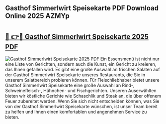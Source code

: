 ## Gasthof Simmerlwirt Speisekarte PDF Download Online 2025 AZMYp

# <h2><a href="http://gc66a8e.nevu.top/?p=Gasthof+Simmerlwirt+Speisekarte">🔗 👉🔴 Gasthof Simmerlwirt Speisekarte 2025 PDF</a></h2>

[![Gasthof Simmerlwirt Speisekarte 2025 PDF](https://i.imgur.com/dBaPXMq.png)](http://gc66a8e.nevu.top/?p=Gasthof+Simmerlwirt+Speisekarte)
Ein Essensmenü ist nicht nur eine Liste von Gerichten, sondern auch die Kunst, ein Gericht zu kreieren, das Ihnen gefallen wird. Es gibt eine große Auswahl an frischen Salaten auf der Gasthof Simmerlwirt Speisekarte unseres Restaurants, die Sie in unserem Salatbereich probieren können. Für Fleischliebhaber bietet unsere Gasthof Simmerlwirt Speisekarte eine große Auswahl an Rind-, Schweinefleisch-, Hühnchen- und Fischgerichten. Unseren Auserwählten bieten wir köstliche Gerichte wie Schaschlik und Steak an, die über offenem Feuer zubereitet werden. Wenn Sie sich nicht entscheiden können, was Sie von der Gasthof Simmerlwirt Speisekarte wünschen, ist unser Team bereit zu helfen und Ihnen einen komfortablen und angenehmen Service zu bieten.
